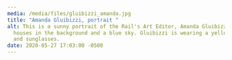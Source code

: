 ```yaml
---
media: /media/files/gluibizzi_amanda.jpg
title: "Amanda Gluibizzi, portrait "
alt: This is a sunny portrait of the Rail's Art Editor, Amanda Gluibizzi with
  houses in the background and a blue sky. Gluibizzi is wearing a yellow shirt
  and sunglasses.
date: 2020-05-27 17:03:00 -0500
---
```

